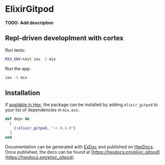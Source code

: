 # ElixirGitpod

**TODO: Add description**

## Repl-driven developlment with cortex

Run tests:

```bash
MIX_ENV=test iex -S mix
```

Run the app:

```bash
iex -S mix
```

## Installation

If [available in Hex](https://hex.pm/docs/publish), the package can be installed
by adding `elixir_gitpod` to your list of dependencies in `mix.exs`:

```elixir
def deps do
  [
    {:elixir_gitpod, "~> 0.1.0"}
  ]
end
```

Documentation can be generated with [ExDoc](https://github.com/elixir-lang/ex_doc)
and published on [HexDocs](https://hexdocs.pm). Once published, the docs can
be found at [https://hexdocs.pm/elixir_gitpod](https://hexdocs.pm/elixir_gitpod).
